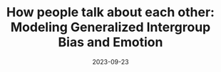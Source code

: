 ---
title: "How people talk about each other: Modeling Generalized Intergroup Bias and Emotion"
collection: publications
permalink: /publication/2023-09-23-How-people-talk-about-each-other-Modeling-Generalized-Intergroup-Bias-and-Emotion
date: 2023-09-23
venue: 'In the proceedings of Proceedings of the 17th Conference of the European Chapter of the Association for Computational Linguistics'
venueinformal: 'EACL 2023'
citation: ' Venkata Govindarajan,  Katherine Atwell,  Barea Sinno,  Malihe Alikhani,  David Beaver,  Junyi Li, &quot;How people talk about each other: Modeling Generalized Intergroup Bias and Emotion.&quot; In the proceedings of Proceedings of the 17th Conference of the European Chapter of the Association for Computational Linguistics, 2023.'
authors: 'Venkata Govindarajan, Katherine Atwell, Barea Sinno, Malihe Alikhani, David Beaver, and Junyi Jessy Li'
---